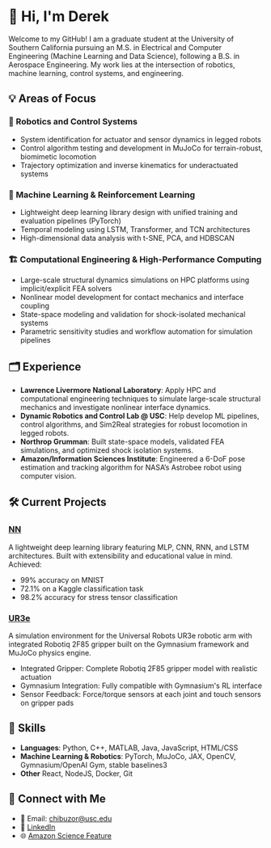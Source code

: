 # 👋 Hi, I'm Derek

Welcome to my GitHub! I am a graduate student at the University of Southern California pursuing an M.S. in Electrical and Computer Engineering (Machine Learning and Data Science), following a B.S. in Aerospace Engineering. My work lies at the intersection of robotics, machine learning, control systems, and engineering. 

## 💡 Areas of Focus

### 🦿 Robotics and Control Systems
- System identification for actuator and sensor dynamics in legged robots
- Control algorithm testing and development in MuJoCo for terrain-robust, biomimetic locomotion
- Trajectory optimization and inverse kinematics for underactuated systems

### 🤖 Machine Learning & Reinforcement Learning
- Lightweight deep learning library design with unified training and evaluation pipelines (PyTorch)
- Temporal modeling using LSTM, Transformer, and TCN architectures
- High-dimensional data analysis with t-SNE, PCA, and HDBSCAN

### 🏗️ Computational Engineering & High-Performance Computing
- Large-scale structural dynamics simulations on HPC platforms using implicit/explicit FEA solvers
- Nonlinear model development for contact mechanics and interface coupling
- State-space modeling and validation for shock-isolated mechanical systems
- Parametric sensitivity studies and workflow automation for simulation pipelines

## 🗂️ Experience

- **Lawrence Livermore National Laboratory**: Apply HPC and computational engineering techniques to simulate large-scale structural mechanics and investigate nonlinear interface dynamics.
- **Dynamic Robotics and Control Lab @ USC**: Help develop ML pipelines, control algorithms, and Sim2Real strategies for robust locomotion in legged robots.
- **Northrop Grumman**: Built state-space models, validated FEA simulations, and optimized shock isolation systems.
- **Amazon/Information Sciences Institute**: Engineered a 6-DoF pose estimation and tracking algorithm for NASA’s Astrobee robot using computer vision.

## 🛠️ Current Projects

### [NN](https://github.com/derekc22/NN)
A lightweight deep learning library featuring MLP, CNN, RNN, and LSTM architectures. Built with extensibility and educational value in mind. Achieved:
- 99% accuracy on MNIST
- 72.1% on a Kaggle classification task
- 98.2% accuracy for stress tensor classification

### [UR3e](https://github.com/derekc22/UR3e)
A simulation environment for the Universal Robots UR3e robotic arm with integrated Robotiq 2F85 gripper built on the Gymnasium framework and MuJoCo physics engine.
- Integrated Gripper: Complete Robotiq 2F85 gripper model with realistic actuation
- Gymnasium Integration: Fully compatible with Gymnasium's RL interface
- Sensor Feedback: Force/torque sensors at each joint and touch sensors on gripper pads

## 💼 Skills

- **Languages**: Python, C++, MATLAB, Java, JavaScript, HTML/CSS
- **Machine Learning & Robotics**: PyTorch, MuJoCo, JAX, OpenCV, Gymnasium/OpenAI Gym, stable baselines3
- **Other** React, NodeJS, Docker, Git

## 🔗 Connect with Me

- 📧 Email: chibuzor@usc.edu  
- 🔗 [LinkedIn](https://www.linkedin.com/in/derekchibuzor)  
- 🌐 [Amazon Science Feature](https://www.amazon.science/news-and-features/usc-sure-student-develops-prototype-algorithm-to-help-automate-spacecraft-docking)
